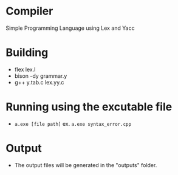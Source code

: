# Compiler
Simple Programming Language using Lex and Yacc

# Building
- flex lex.l
- bison -dy grammar.y
- g++ y.tab.c lex.yy.c

# Running using the excutable file
- `a.exe [file path]` ex. `a.exe syntax_error.cpp`


# Output
- The output files will be generated in the "outputs" folder.
